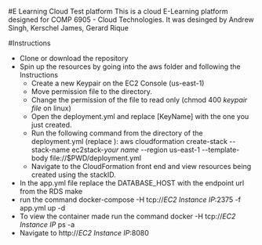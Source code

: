 #E Learning Cloud Test platform
This is a cloud E-Learning platform designed for COMP 6905 - Cloud Technologies. It was desinged by Andrew Singh, Kerschel James, 	Gerard Rique

#Instructions
* Clone or download the repository
* Spin up the resources by going into the aws folder and following the Instructions
  * Create a new Keypair on the EC2 Console (us-east-1)
  * Move permission file to the directory.
  * Change the permission of the file to read only (chmod 400 *keypair file* on linux)
  * Open the deployment.yml and replace [KeyName] with the one you just created.
  * Run the following command from the directory of the deployment.yml (replace <your name>):
   aws cloudformation create-stack --stack-name ec2stack-*your name* --region us-east-1 --template-body file://$PWD/deployment.yml
  * Navigate to the CloudFormation front end and view resources being created using the stackID.
* In the app.yml file replace the DATABASE_HOST with the endpoint url from the RDS make
* run the command docker-compose  -H tcp://*EC2 Instance IP*:2375 -f app.yml up -d
* To view the container made run the command docker  -H tcp://*EC2 Instance IP* ps -a
* Navigate to http://*EC2 Instance IP*:8080
